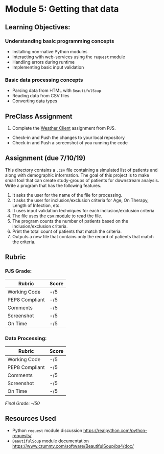 # Module 5: Getting that data

## Learning Objectives:

### Understanding basic programming concepts
 - Installing non-native Python modules
 - Interacting with web-services using the `request` module
 - Handling errors during runtime
 - Implementing basic input validation
 
### Basic data processing concepts
 - Parsing data from HTML with `BeautifulSoup`
 - Reading data from CSV files
 - Converting data types
 
## PreClass Assignment

1. Complete the [Weather Client](https://github.com/biomed-bioinformatics-bootcamp/python-jumpstart-course-demos/tree/master/apps/05_weather_client) assignment from PJS.
  - Check-in and Push the changes to your local repository
  - Check-in and Push a screenshot of you running the code
 
## Assignment (due 7/10/19)

This directory contains a `.csv` file containing a simulated list of patients and along with demographic information.
The goal of this project is to make small tool that can create study-groups of patients for downstream analysis.
Write a program that has the following features.   

1. It asks the user for the name of the file for processing.
2. It asks the user for inclusion/exclusion criteria for Age, On Therapy, Length of Infection, etc.
3. It uses input validation techniques for each inclusion/exclusion criteria
4. The file uses the [csv module](https://docs.python.org/3/library/csv.html) to read the file.
5. The program counts the number of patients based on the inclusion/exclusion criteria. 
6. Print the total count of patients that match the criteria.
7. Outputs a new file that contains only the record of patients that match the criteria.


## Rubric

### PJS Grade:

|  Rubric        | Score | 
|----------------|-------|
| Working Code   |  -/5  |
| PEP8 Compliant |  -/5  |
| Comments       |  -/5  |
| Screenshot     |  -/5  |
| On Time        |  -/5  |

### Data Processing:

|  Rubric        | Score | 
|----------------|-------|
| Working Code   |  -/5  |
| PEP8 Compliant |  -/5  |
| Comments       |  -/5  |
| Screenshot     |  -/5  |
| On Time        |  -/5  |

*Final Grade: -/50*

## Resources Used

- Python `request` module discussion https://realpython.com/python-requests/
- `BeautifulSoup` module documentation https://www.crummy.com/software/BeautifulSoup/bs4/doc/ 